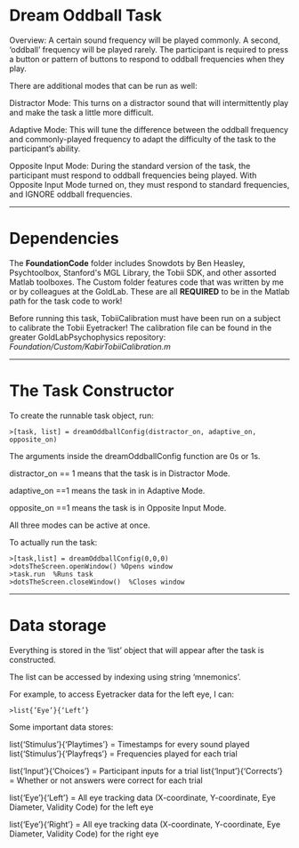 # Dream Oddball Task

Overview: A certain sound frequency will be played commonly. A second, ‘oddball’ frequency will be played rarely. The participant is required to press a button or pattern of buttons to respond to oddball frequencies when they play.

There are additional modes that can be run as well:

Distractor Mode: This turns on a distractor sound that will intermittently play and make the task a little more difficult.

Adaptive Mode: This will tune the difference between the oddball frequency and commonly-played frequency to adapt the difficulty of the task to the participant’s ability.

Opposite Input Mode: During the standard version of the task, the participant must respond to oddball frequencies being played. With Opposite Input Mode turned on, they must respond to standard frequencies, and IGNORE oddball frequencies.

***
# Dependencies

The **FoundationCode** folder includes Snowdots by Ben Heasley, Psychtoolbox, Stanford's MGL Library, the Tobii SDK, and other assorted Matlab toolboxes. The Custom folder features code that was written by me or by colleagues at the GoldLab. These are all **REQUIRED** to be in the Matlab path for the task code to work!

Before running this task, TobiiCalibration must have been run on a subject to calibrate the Tobii Eyetracker! The calibration file can be found in the greater GoldLabPsychophysics repository: *Foundation/Custom/KabirTobiiCalibration.m*

***
# The Task Constructor

To create the runnable task object, run:

	>[task, list] = dreamOddballConfig(distractor_on, adaptive_on, opposite_on)

The arguments inside the dreamOddballConfig function are 0s or 1s.

distractor_on == 1 means that the task is in Distractor Mode. 

adaptive_on ==1 means the task in in Adaptive Mode.

opposite_on ==1 means the task is in Opposite Input Mode.

All three modes can be active at once.

To actually run the task:

	>[task,list] = dreamOddballConfig(0,0,0)
	>dotsTheScreen.openWindow() %Opens window
	>task.run  %Runs task
	>dotsTheScreen.closeWindow()  %Closes window 

***

# Data storage

Everything is stored in the ‘list’ object that will appear after the task is constructed. 

The list can be accessed by indexing using string ‘mnemonics’.

For example, to access Eyetracker data for the left eye, I can:

	>list{’Eye’}{‘Left’}

Some important data stores:

list{‘Stimulus’}{‘Playtimes’} = Timestamps for every sound played
list{‘Stimulus’}{‘Playfreqs’} = Frequencies played for each trial

list{‘Input’}{‘Choices’} = Participant inputs for a trial
list{‘Input’}{‘Corrects’} = Whether or not answers were correct for each trial

list{‘Eye’}{‘Left’} = All eye tracking data (X-coordinate, Y-coordinate, Eye Diameter, Validity Code) for the left eye

list{‘Eye’}{‘Right’} = All eye tracking data (X-coordinate, Y-coordinate, Eye Diameter, Validity Code) for the right eye



	


